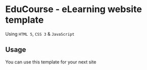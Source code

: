 # EduCourse - eLearning website template
Using `HTML 5`, `CSS 3` & `JavaScript`

## Usage
You can use this template for your next site
